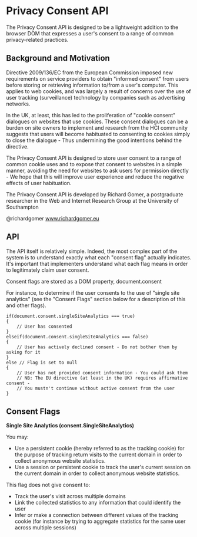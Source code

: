 Privacy Consent API
===================

The Privacy Consent API is designed to be a lightweight addition to the browser DOM
that expresses a user's consent to a range of common privacy-related practices.


Background and Motivation
-------------------------

Directive 2009/136/EC from the European Commission imposed new requirements on service
providers to obtain "informed consent" from users before storing or retrieving information
to/from a user's computer.  This applies to web cookies, and was largely a result of
concerns over the use of user tracking (surveillance) technology by companies such
as advertising networks.

In the UK, at least, this has led to the proliferation of "cookie consent" dialogues on 
websites that use cookies.  These consent dialogues can be a burden on site owners to
implement and research from the HCI community suggests that users will become habituated
to consenting to cookies simply to close the dialogue - Thus undermining the good
intentions behind the directive.

The Privacy Consent API is designed to store user consent to a range of common cookie
uses and to expose that consent to websites in a simple manner, avoiding the need for
websites to ask users for permission directly - We hope that this will improve user 
experience and reduce the negative effects of user habituation.

The Privacy Consent API is developed by Richard Gomer, a postgraduate researcher in the
Web and Internet Research Group at the University of Southampton

@richardgomer
www.richardgomer.eu


API
-----

The API itself is relatively simple.  Indeed, the most complex part of the system is
to understand exactly what each "consent flag" actually indicates.  It's important
that implementers understand what each flag means in order to legitimately claim
user consent.

Consent flags are stored as a DOM property, document.consent

For instance, to determine if the user consents to the use of "single site analytics" 
(see the "Consent Flags" section below for a description of this and other flags).

	if(document.consent.singleSiteAnalytics === true)
	{
		// User has consented
	}
	elseif(document.consent.singleSiteAnalytics === false)
	{
		// User has actively declined consent - Do not bother them by asking for it
	}
	else // Flag is set to null
	{
		// User has not provided consent information - You could ask them
		// NB: The EU directive (at least in the UK) requires affirmative consent - 
		// You mustn't continue without active consent from the user
	}


Consent Flags
-------------

**Single Site Analytics (consent.SingleSiteAnalytics)**

You may:
- Use a persistent cookie (hereby referred to as the tracking cookie) for the purpose of tracking return visits to the current domain in order to collect anonymous website statistics.
- Use a session or persistent cookie to track the user's current session on the current domain in
order to collect anonymous website statistics.

This flag does not give consent to:
- Track the user's visit across multiple domains
- Link the collected statistics to any information that could identify the user
- Infer or make a connection between different values of the tracking cookie (for instance by trying to aggregate statistics for the same user across multiple sessions)


 

